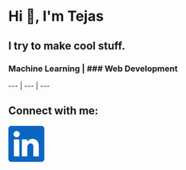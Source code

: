 # Hi 👋, I'm Tejas
## I try to make cool stuff.
### Machine Learning | ### Web Development
--- | --- | ---

## Connect with me:
<p align="left">
<a href="https://www.linkedin.com/in/tejas-binu-04b493230/" target="blank"><img align="center" src="img/linkedin.png" alt="linkedin"  /></a>
